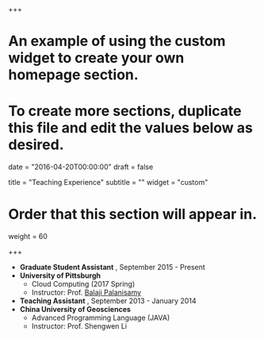 +++
# An example of using the custom widget to create your own homepage section.
# To create more sections, duplicate this file and edit the values below as desired.

date = "2016-04-20T00:00:00"
draft = false

title = "Teaching Experience"
subtitle = ""
widget = "custom"

# Order that this section will appear in.
weight = 60

+++

+ **Graduate Student Assistant** , September 2015 - Present
+ **University of Pittsburgh**
    + Cloud Computing (2017 Spring)
    + Instructor: Prof. [Balaji Palanisamy](http://www.sis.pitt.edu/bpalan/)
+ **Teaching Assistant** , September 2013 - January 2014
+ **China University of Geosciences**
    + Advanced Programming Language (JAVA)
    + Instructor: Prof. Shengwen Li
